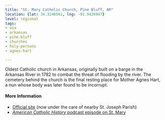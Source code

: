 ```yaml
---
title: "St. Mary Catholic Church, Pine Bluff, AR"
location: {lat: 34.3246561, lng: -91.9426947}
level: regional
tags:
- usa
- arkansas
- pine-bluff
- churches
- holy-persons
- agnes-hart

---
```



Oldest Catholic church in Arkansas, originally built on a barge in the Arkansas River in 1782 to combat the threat of flooding by the river.  The cemetery behind the church is the final resting place for Mother Agnes Hart, a nun whose body was later found to be incorrupt.

#### More Information

* [Official site](https://www.stjosephpinebluff.org/st-mary-catholic-church.html) (now under the care of nearby St. Joseph Parish)
* [*American Catholic History* podcast episode on St. Mary](https://americancatholichistory.org/old-st-mary-pine-bluff-arkansas/)





